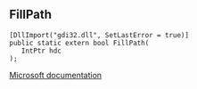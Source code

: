 ## FillPath

```
[DllImport("gdi32.dll", SetLastError = true)]
public static extern bool FillPath(
   IntPtr hdc
);
```

[Microsoft documentation](https://docs.microsoft.com/en-us/windows/win32/api/wingdi/nf-wingdi-fillpath)

